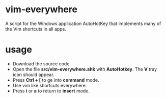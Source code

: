 # vim-everywhere
A script for the Windows application AutoHotKey that implements many of the Vim shortcuts in all apps.

# usage
* Download the source code.
* Open the file **src/vim-everywhere.ahk** with **AutoHotkey**. The **V** tray icon should appear. 
* Press **Ctrl + [** to ge into **command** mode. 
* Use vim like shortcuts everywhere. 
* Press **i** or **a** to return to **insert** mode. 
